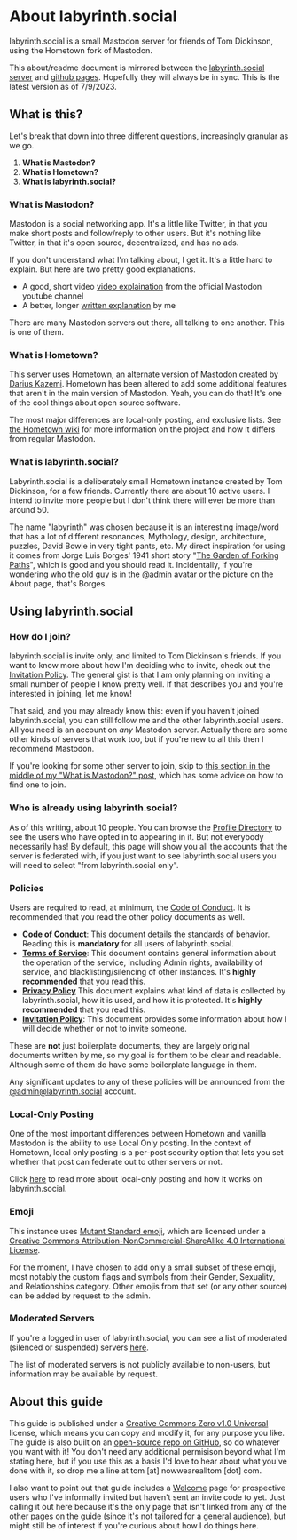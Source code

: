 # About labyrinth.social

labyrinth.social is a small Mastodon server for friends of Tom Dickinson, using the Hometown fork of Mastodon. 

This about/readme document is mirrored between the [labyrinth.social server](https://labyrinth.social/about/more) and [github pages](https://thomasmdickinson.github.io/lab-soc-about/). Hopefully they will always be in sync. This is the latest version as of 7/9/2023.

## What is this?

Let's break that down into three different questions, increasingly granular as we go.

  1. **What is Mastodon?** 
  2. **What is Hometown?**
  3. **What is labyrinth.social?**

### What is Mastodon?

Mastodon is a social networking app. It's a little like Twitter, in that you make short posts and follow/reply to other users. But it's nothing like Twitter, in that it's open source, decentralized, and has no ads. 

If you don't understand what I'm talking about, I get it. It's a little hard to explain. But here are two pretty good explanations.

* A good, short video [video explaination](https://www.youtube.com/watch?v=IPSbNdBmWKE) from the official Mastodon youtube channel
* A better, longer [written explanation](https://www.nowwearealltom.com/what-is-mastodon/) by me

There are many Mastodon servers out there, all talking to one another. This is one of them.

### What is Hometown?

This server uses Hometown, an alternate version of Mastodon created by [Darius Kazemi](@https://friend.camp/@darius). Hometown has been altered to add some additional features that aren't in the main version of Mastodon. Yeah, you can do that! It's one of the cool things about open source software.

The most major differences are local-only posting, and exclusive lists. See [the Hometown wiki](https://github.com/hometown-fork/hometown/wiki) for more information on the project and how it differs from regular Mastodon.

### What is labyrinth.social?

Labyrinth.social is a deliberately small Hometown instance created by Tom Dickinson, for a few friends. Currently there are about 10 active users. I intend to invite more people but I don't think there will ever be more than around 50.

The name "labyrinth" was chosen because it is an interesting image/word that has a lot of different resonances, Mythology, design, architecture, puzzles, David Bowie in very tight pants, etc. My direct inspiration for using it comes from Jorge Luis Borges' 1941 short story "[The Garden of Forking Paths](http://mycours.es/gamedesign2012/files/2012/08/The-Garden-of-Forking-Paths-Jorge-Luis-Borges-1941.pdf)", which is good and you should read it. Incidentally, if you're wondering who the old guy is in the [@admin](https://labyrinth.social/@admin) avatar or the picture on the About page, that's Borges.


## Using labyrinth.social

### How do I join?

labyrinth.social is invite only, and limited to Tom Dickinson's friends. If you want to know more about how I'm deciding who to invite, check out the [Invitation Policy](policy/invitation.md). The general gist is that I am only planning on inviting a small number of people I know pretty well. If that describes you and you're interested in joining, let me know!

That said, and you may already know this: even if you haven't joined labyrinth.social, you can still follow me and the other labyrinth.social users. All you need is an account on *any* Mastodon server. Actually there are some other kinds of servers that work too, but if you're new to all this then I recommend Mastodon.

If you're looking for some other server to join, skip to [this section in the middle of my "What is Mastodon?" post](https://www.nowwearealltom.com/what-is-mastodon/#09), which has some advice on how to find one to join.

### Who is already using labyrinth.social?

As of this writing, about 10 people. You can browse the [Profile Directory](https://labyrinth.social/directory) to see the users who have opted in to appearing in it. But not everybody necessarily has! By default, this page will show you all the accounts that the server is federated with, if you just want to see labyrinth.social users you will need to select "from labyrinth.social only".

### Policies

Users are required to read, at minimum, the [Code of Conduct](policy/conduct.md). It is recommended that you read the other policy documents as well.

* **[Code of Conduct](policy/conduct.md)**: This document details the standards of behavior. Reading this is **mandatory** for all users of labyrinth.social.
* **[Terms of Service](policy/terms.md)**: This document contains general information about the operation of the service, including Admin rights, availability of service, and blacklisting/silencing of other instances. It's **highly recommended** that you read this.
* **[Privacy Policy](policy/privacy.md)** This document explains what kind of data is collected by labyrinth.social, how it is used, and how it is protected. It's **highly recommended** that you read this.
* **[Invitation Policy](policy/invitation.md)**: This document provides some information about how I will decide whether or not to invite someone.

These are **not** just boilerplate documents, they are largely original documents written by me, so my goal is for them to be clear and readable. Although some of them do have some boilerplate language in them. 

Any significant updates to any of these policies will be announced from the [@admin@labyrinth.social](https://labyrinth.social/@admin) account.

### Local-Only Posting

One of the most important differences between Hometown and vanilla Mastodon is the ability to use Local Only posting. In the context of Hometown, local only posting is a per-post security option that lets you set whether that post can federate out to other servers or not.

Click [here](local-only.md) to read more about local-only posting and how it works on labyrinth.social.

### Emoji

This instance uses <a href='https://mutant.tech'>Mutant Standard emoji</a>,
which are licensed under a
<a href='https://creativecommons.org/licenses/by-nc-sa/4.0/'>Creative Commons
Attribution-NonCommercial-ShareAlike 4.0 International License</a>.

For the moment, I have chosen to add only a small subset of these emoji, most
notably the custom flags and symbols from their Gender, Sexuality, and
Relationships category. Other emojis from that set (or any other source) can be
added by request to the admin.


### Moderated Servers

If you're a logged in user of labyrinth.social, you can see a list of moderated (silenced or suspended) servers [here](https://labyrinth.social/about/more#unavailable-content). 

The list of moderated servers is not publicly available to non-users, but information may be available by request.


## About this guide

This guide is published under a [Creative Commons Zero v1.0 Universal](https://github.com/thomasmdickinson/lab-soc-about/blob/main/LICENSE) license, which means you can copy and modify it, for any purpose you like. The guide is also built on an [open-source repo on GitHub](https://github.com/thomasmdickinson/lab-soc-about), so do whatever you want with it! You don't need any additional permisison beyond what I'm stating here, but if you use this as a basis I'd love to hear about what you've done with it, so drop me a line at tom [at] nowwearealltom [dot] com.

I also want to point out that guide includes a [Welcome](welcome.md) page for prospective users who I've informally invited but haven't sent an invite code to yet. Just calling it out here because it's the only page that isn't linked from any of the other pages on the guide (since it's not tailored for a general audience), but might still be of interest if you're curious about how I do things here.